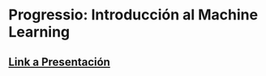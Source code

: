 # Progressio: Introducción al Machine Learning


## [Link a Presentación](https://docs.google.com/presentation/d/1zJ5xOojj4kNu2nqUtyAJyvQmuTFGOI-pSv8nqt_e05k/edit?usp=sharing)



